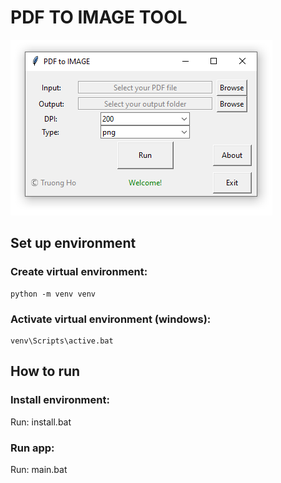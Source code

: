 # PDF TO IMAGE TOOL
![](https://raw.githubusercontent.com/holamtruong/pdf2img_gui/master/screen.png?token=AEERSI5QOZIOZMBJBSMR77S7GQRBM)

## Set up environment
### Create virtual environment:
    python -m venv venv
### Activate virtual environment (windows):
    venv\Scripts\active.bat
    
## How to run
### Install environment:
   Run: install.bat
### Run app:
   Run: main.bat


     
    

